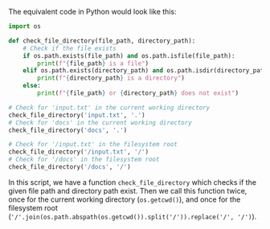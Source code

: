 The equivalent code in Python would look like this:

```python
import os

def check_file_directory(file_path, directory_path):
    # Check if the file exists
    if os.path.exists(file_path) and os.path.isfile(file_path):
        print(f"{file_path} is a file")
    elif os.path.exists(directory_path) and os.path.isdir(directory_path):
        print(f"{directory_path} is a directory")
    else:
        print(f"{file_path} or {directory_path} does not exist")

# Check for 'input.txt' in the current working directory
check_file_directory('input.txt', '.')
# Check for 'docs' in the current working directory
check_file_directory('docs', '.')

# Check for '/input.txt' in the filesystem root
check_file_directory('/input.txt', '/')
# Check for '/docs' in the filesystem root
check_file_directory('/docs', '/')
```
In this script, we have a function `check_file_directory` which checks if the given file path and directory path exist. Then we call this function twice, once for the current working directory (`os.getcwd()`), and once for the filesystem root (`'/'.join(os.path.abspath(os.getcwd()).split('/')).replace('/', '/')`).
